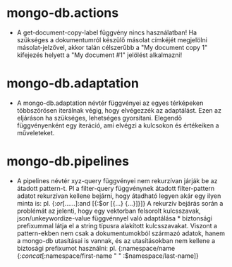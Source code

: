 
# mongo-db.actions
- A get-document-copy-label függvény nincs használatban!
  Ha szükséges a dokumentumról készülő másolat címkéjét megjelölni másolat-jelzővel,
  akkor talán célszerűbb a "My document copy 1" kifejezés helyett a "My document #1" jelölést alkalmazni!



# mongo-db.adaptation
- A mongo-db.adaptation névtér függvényei az egyes térképeken többszörösen iterálnak végig,
  hogy elvégezzék az adaptálást. Ezen az eljáráson ha szükséges, lehetséges gyorsítani.
  Elegendő függvényenként egy iteráció, ami elvégzi a kulcsokon és értékeiken a műveleteket.



# mongo-db.pipelines
- A pipelines névtér xyz-query függvényei nem rekurzívan járják be az átadott pattern-t.
  Pl a filter-query függvénynek átadott filter-pattern adatot rekurzívan kellene bejárni, hogy
  átadható legyen akár egy ilyen minta is:
  pl. {:$or  [{...} {...}]
       :$and [{:$or [{...} {...}]}]}
  A rekurzív bejárás során a problémát az jelenti, hogy egy vektorban felsorolt kulcsszavak,
  json/unkeywordize-value függvénnyel való adaptálása * biztonsági prefixummal látja el
  a string típusra alakított kulcsszavakat. Viszont a pattern-ekben nem csak a dokumentumokból
  származó adatok, hanem a mongo-db utasításai is vannak, és az utasításokban nem kellene
  a biztosági prefixumot használni:
  pl. {:namespace/name {:$concat [:$namespace/first-name " " :$namespace/last-name]}
